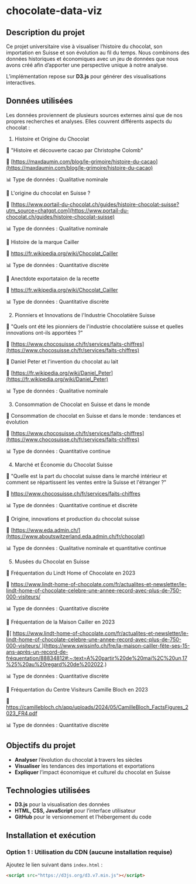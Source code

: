 # chocolate-data-viz

## Description du projet

Ce projet universitaire vise à visualiser l’histoire du chocolat, son importation en Suisse et son évolution au fil du temps. Nous combinons des données historiques et économiques avec un jeu de données que nous avons créé afin d’apporter une perspective unique à notre analyse.

L’implémentation repose sur **D3.js** pour générer des visualisations interactives.

## Données utilisées

Les données proviennent de plusieurs sources externes ainsi que de nos propres recherches et analyses. Elles couvrent différents aspects du chocolat :


1. Histoire et Origine du Chocolat
   
📌 "Histoire et découverte cacao par Christophe Colomb"

🔗 [https://maxdaumin.com/blog/le-grimoire/histoire-du-cacao](https://maxdaumin.com/blog/le-grimoire/histoire-du-cacao)

📊 Type de données : Qualitative nominale

📌 L'origine du chocolat en Suisse ?

🔗 [https://www.portail-du-chocolat.ch/guides/histoire-chocolat-suisse?utm_source=chatgpt.com](https://www.portail-du-chocolat.ch/guides/histoire-chocolat-suisse)

📊 Type de données : Qualitative nominale

📌 Histoire de la marque Cailler

🔗 https://fr.wikipedia.org/wiki/Chocolat_Cailler 

📊 Type de données : Quantitative discrète

📌 Anectdote exportataion de la recette 

🔗 [https://fr.wikipedia.org/wiki/Chocolat_Cailler ](https://fr.wikipedia.org/wiki/Chocolat_belge ) 

📊 Type de données : Quantitative discrète

2. Pionniers et Innovations de l'Industrie Chocolatière Suisse
   
📌 "Quels ont été les pionniers de l'industrie chocolatière suisse et quelles innovations ont-ils apportées ?"

🔗 [https://www.chocosuisse.ch/fr/services/faits-chiffres](https://www.chocosuisse.ch/fr/services/faits-chiffres) 

📌 Daniel Peter et l'invention du chocolat au lait

🔗 [https://fr.wikipedia.org/wiki/Daniel_Peter](https://fr.wikipedia.org/wiki/Daniel_Peter) 

📊 Type de données : Qualitative nominale


3. Consommation de Chocolat en Suisse et dans le monde 
   
📌 Consommation de chocolat en Suisse et dans le monde : tendances et évolution

🔗 [https://www.chocosuisse.ch/fr/services/faits-chiffres](https://www.chocosuisse.ch/fr/services/faits-chiffres) 

📊 Type de données : Quantitative continue


4. Marché et Économie du Chocolat Suisse
   
📌 "Quelle est la part du chocolat suisse dans le marché intérieur et comment se répartissent les ventes entre la Suisse et l'étranger ?"

🔗 https://www.chocosuisse.ch/fr/services/faits-chiffres

📊 Type de données : Quantitative continue et discrète


📌 Origine, innovations et production du chocolat suisse

🔗 [https://www.eda.admin.ch/](https://www.aboutswitzerland.eda.admin.ch/fr/chocolat) 

📊 Type de données : Qualitative nominale et quantitative continue


5. Musées du Chocolat en Suisse
   
📌 Fréquentation du Lindt Home of Chocolate en 2023

🔗 [https://www.lindt-home-of-chocolate.com/fr/actualites-et-newsletter/le-lindt-home-of-chocolate-celebre-une-annee-record-avec-plus-de-750-000-visiteurs/ ](https://www.lindt-home-of-chocolate.com/fr/actualites-et-newsletter/le-lindt-home-of-chocolate-celebre-une-annee-record-avec-plus-de-750-000-visiteurs/#:~:text=En%202023%2C%20la%20Lindt%20Chocolate,sa%20troisième%20année%20d'existence.) 

📊 Type de données : Quantitative discrète

📌 Fréquentation de la Maison Cailler en 2023

🔗[ [https://www.lindt-home-of-chocolate.com/fr/actualites-et-newsletter/le-lindt-home-of-chocolate-celebre-une-annee-record-avec-plus-de-750-000-visiteurs/ ](https://www.lindt-home-of-chocolate.com/fr/actualites-et-newsletter/le-lindt-home-of-chocolate-celebre-une-annee-record-avec-plus-de-750-000-visiteurs/) ](https://www.swissinfo.ch/fre/la-maison-cailler-fête-ses-15-ans-après-un-record-de-fréquentation/88834812#:~:text=A%20partir%20de%20mai%2C%20un,17%25%20au%20regard%20de%202022.)

📊 Type de données : Quantitative discrète

📌 Fréquentation du Centre Visiteurs Camille Bloch en 2023

🔗 https://camillebloch.ch/app/uploads/2024/05/CamilleBloch_FactsFigures_2023_FR4.pdf

📊 Type de données : Quantitative discrète


## Objectifs du projet

- **Analyser** l’évolution du chocolat à travers les siècles  
- **Visualiser** les tendances des importations et exportations  
- **Expliquer** l’impact économique et culturel du chocolat en Suisse  

## Technologies utilisées

- **D3.js** pour la visualisation des données  
- **HTML, CSS, JavaScript** pour l’interface utilisateur  
- **GitHub** pour le versionnement et l’hébergement du code  

## Installation et exécution

### Option 1 : Utilisation du CDN (aucune installation requise)
Ajoutez le lien suivant dans `index.html` :
```html
<script src="https://d3js.org/d3.v7.min.js"></script>
